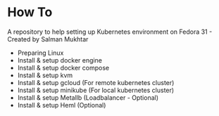 # How To
A repository to help setting up Kubernetes environment on Fedora 31 - Created by Salman Mukhtar
* Preparing Linux
* Install & setup docker engine
* Install & setup docker compose
* Install & setup kvm
* Install & setup gcloud (For remote kubernetes cluster)
* Install & setup minikube (For local kubernetes cluster)
* Install & setup Metallb (Loadbalancer - Optional)
* Install & setup Heml (Optional)
